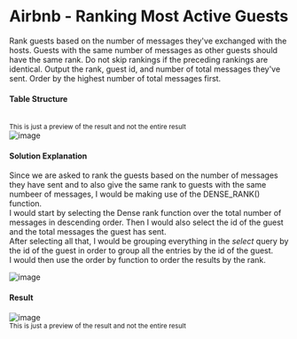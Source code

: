 # Airbnb - Ranking Most Active Guests

Rank guests based on the number of messages they've exchanged with the hosts. Guests with the same number of messages as other guests should have the same rank. Do not skip rankings if the preceding rankings are identical.
Output the rank, guest id, and number of total messages they've sent. Order by the highest number of total messages first.

#### Table Structure
<br> <sub> This is just a preview of the result and not the entire result </sub> <br>
![image](https://user-images.githubusercontent.com/110608447/201978859-63547930-2b5b-46e2-a7dd-1958b9a92d36.png)

#### Solution Explanation

Since we are asked to rank the guests based on the number of messages they have sent and to also give the same rank to guests with the same numbeer of messages, I would be making use of the DENSE_RANK() function.<br>
I would start by selecting the Dense rank function over the total number of messages in descending order. Then I would also select the id of the guest and the total messages the guest has sent.<br>
After selecting all that, I would be grouping everything in the _select_ query by the id of the guest in order to group all the entries by the id of the guest. <br>
I would then use the order by function to order the results by the rank.

![image](https://user-images.githubusercontent.com/110608447/201981182-ba52809f-1c76-4650-ac53-52b55190fca5.png)

#### Result

![image](https://user-images.githubusercontent.com/110608447/201981638-dca749a5-3e1f-4260-ae74-d90b682906bf.png)
<br> <sub> This is just a preview of the result and not the entire result </sub>

